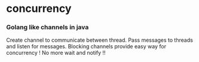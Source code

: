 # concurrency
### Golang like channels in java
Create channel to communicate between thread. Pass messages to threads and listen for messages. Blocking channels provide easy way for concurrency ! No more wait and notify !!
